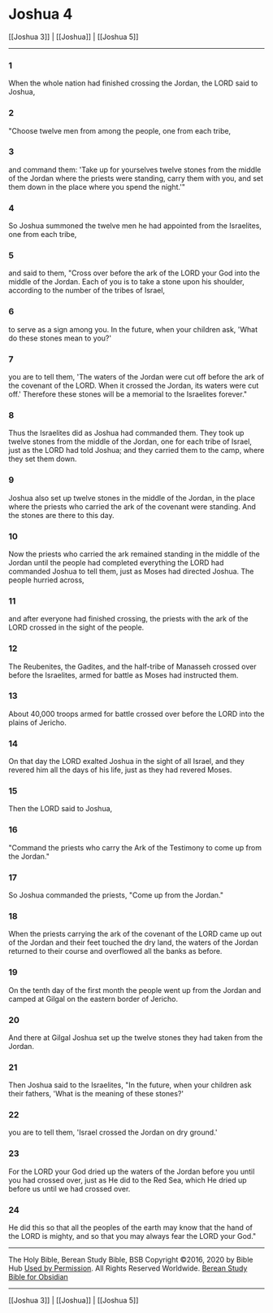 # Joshua 4

[[Joshua 3]] | [[Joshua]] | [[Joshua 5]]

---

### 1
When the whole nation had finished crossing the Jordan, the LORD said to Joshua,

### 2
"Choose twelve men from among the people, one from each tribe,

### 3
and command them: 'Take up for yourselves twelve stones from the middle of the Jordan where the priests were standing, carry them with you, and set them down in the place where you spend the night.'"

### 4
So Joshua summoned the twelve men he had appointed from the Israelites, one from each tribe,

### 5
and said to them, "Cross over before the ark of the LORD your God into the middle of the Jordan. Each of you is to take a stone upon his shoulder, according to the number of the tribes of Israel,

### 6
to serve as a sign among you. In the future, when your children ask, 'What do these stones mean to you?'

### 7
you are to tell them, 'The waters of the Jordan were cut off before the ark of the covenant of the LORD. When it crossed the Jordan, its waters were cut off.' Therefore these stones will be a memorial to the Israelites forever."

### 8
Thus the Israelites did as Joshua had commanded them. They took up twelve stones from the middle of the Jordan, one for each tribe of Israel, just as the LORD had told Joshua; and they carried them to the camp, where they set them down.

### 9
Joshua also set up twelve stones in the middle of the Jordan, in the place where the priests who carried the ark of the covenant were standing. And the stones are there to this day.

### 10
Now the priests who carried the ark remained standing in the middle of the Jordan until the people had completed everything the LORD had commanded Joshua to tell them, just as Moses had directed Joshua. The people hurried across,

### 11
and after everyone had finished crossing, the priests with the ark of the LORD crossed in the sight of the people.

### 12
The Reubenites, the Gadites, and the half-tribe of Manasseh crossed over before the Israelites, armed for battle as Moses had instructed them.

### 13
About 40,000 troops armed for battle crossed over before the LORD into the plains of Jericho.

### 14
On that day the LORD exalted Joshua in the sight of all Israel, and they revered him all the days of his life, just as they had revered Moses.

### 15
Then the LORD said to Joshua,

### 16
"Command the priests who carry the Ark of the Testimony to come up from the Jordan."

### 17
So Joshua commanded the priests, "Come up from the Jordan."

### 18
When the priests carrying the ark of the covenant of the LORD came up out of the Jordan and their feet touched the dry land, the waters of the Jordan returned to their course and overflowed all the banks as before.

### 19
On the tenth day of the first month the people went up from the Jordan and camped at Gilgal on the eastern border of Jericho.

### 20
And there at Gilgal Joshua set up the twelve stones they had taken from the Jordan.

### 21
Then Joshua said to the Israelites, "In the future, when your children ask their fathers, 'What is the meaning of these stones?'

### 22
you are to tell them, 'Israel crossed the Jordan on dry ground.'

### 23
For the LORD your God dried up the waters of the Jordan before you until you had crossed over, just as He did to the Red Sea, which He dried up before us until we had crossed over.

### 24
He did this so that all the peoples of the earth may know that the hand of the LORD is mighty, and so that you may always fear the LORD your God."

---

The Holy Bible, Berean Study Bible, BSB
Copyright ©2016, 2020 by Bible Hub
[Used by Permission](https://berean.bible/terms.htm). All Rights Reserved Worldwide.
[Berean Study Bible for Obsidian](https://github.com/gapmiss/berean-study-bible-for-obsidian)

---

[[Joshua 3]] | [[Joshua]] | [[Joshua 5]]


